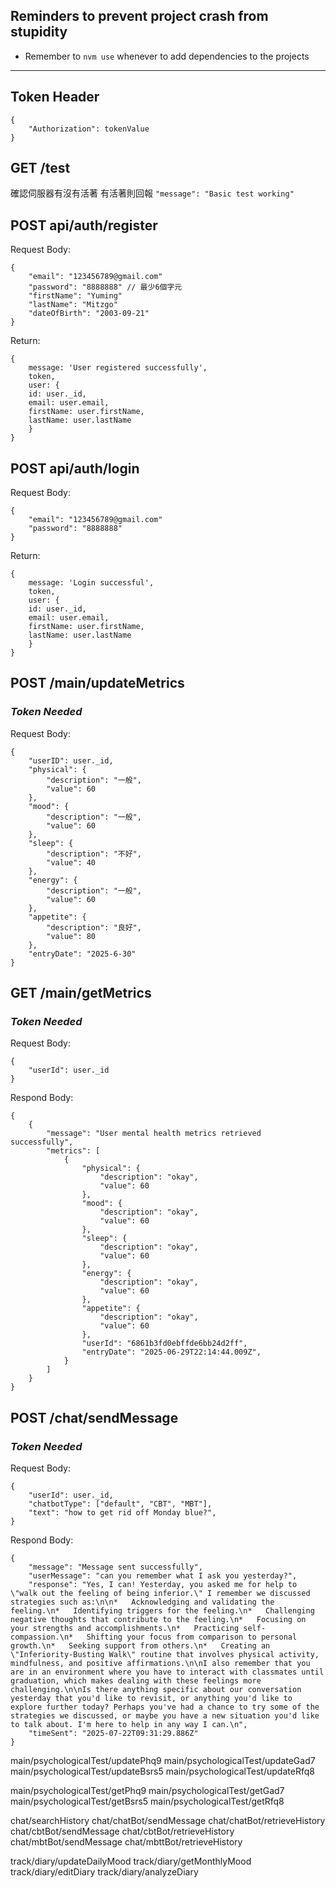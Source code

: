 ## Reminders to prevent project crash from stupidity
* Remember to `nvm use` whenever to add dependencies to the projects
---
## Token Header
```
{
    "Authorization": tokenValue
}
```
## GET /test
確認伺服器有沒有活著
有活著則回報 `"message": "Basic test working"`

## POST api/auth/register
Request Body:
```
{
    "email": "123456789@gmail.com"
    "password": "8888888" // 最少6個字元
    "firstName": "Yuming"
    "lastName": "Mitzgo"
    "dateOfBirth": "2003-09-21"
}
```
Return:
```
{
    message: 'User registered successfully',
    token,
    user: {
    id: user._id,
    email: user.email,
    firstName: user.firstName,
    lastName: user.lastName
    }
}
```

## POST api/auth/login
Request Body:
```
{
    "email": "123456789@gmail.com"
    "password": "8888888"
}
```
Return:
```
{
    message: 'Login successful',
    token,
    user: {
    id: user._id,
    email: user.email,
    firstName: user.firstName,
    lastName: user.lastName
    }
}
```

## POST /main/updateMetrics
### *Token Needed*
Request Body:
```
{
    "userID": user._id,
    "physical": {
        "description": "一般",
        "value": 60
    },
    "mood": {
        "description": "一般",
        "value": 60
    },
    "sleep": {
        "description": "不好",
        "value": 40
    },
    "energy": {
        "description": "一般",
        "value": 60
    },
    "appetite": {
        "description": "良好",
        "value": 80
    },
    "entryDate": "2025-6-30"
}
```

## GET /main/getMetrics
### *Token Needed*
Request Body:
```
{
    "userId": user._id
}
```
Respond Body:
```
{
    {
        "message": "User mental health metrics retrieved successfully",
        "metrics": [
            {
                "physical": {
                    "description": "okay",
                    "value": 60
                },
                "mood": {
                    "description": "okay",
                    "value": 60
                },
                "sleep": {
                    "description": "okay",
                    "value": 60
                },
                "energy": {
                    "description": "okay",
                    "value": 60
                },
                "appetite": {
                    "description": "okay",
                    "value": 60
                },
                "userId": "6861b3fd0ebffde6bb24d2ff",
                "entryDate": "2025-06-29T22:14:44.009Z",
            }
        ]
    }
}
```

## POST /chat/sendMessage
### *Token Needed*
Request Body:
```
{
    "userId": user._id,
    "chatbotType": ["default", "CBT", "MBT"],
    "text": "how to get rid off Monday blue?",
}
```
Respond Body:
```
{
    "message": "Message sent successfully",
    "userMessage": "can you remember what I ask you yesterday?",
    "response": "Yes, I can! Yesterday, you asked me for help to \"walk out the feeling of being inferior.\" I remember we discussed strategies such as:\n\n*   Acknowledging and validating the feeling.\n*   Identifying triggers for the feeling.\n*   Challenging negative thoughts that contribute to the feeling.\n*   Focusing on your strengths and accomplishments.\n*   Practicing self-compassion.\n*   Shifting your focus from comparison to personal growth.\n*   Seeking support from others.\n*   Creating an \"Inferiority-Busting Walk\" routine that involves physical activity, mindfulness, and positive affirmations.\n\nI also remember that you are in an environment where you have to interact with classmates until graduation, which makes dealing with these feelings more challenging.\n\nIs there anything specific about our conversation yesterday that you'd like to revisit, or anything you'd like to explore further today? Perhaps you've had a chance to try some of the strategies we discussed, or maybe you have a new situation you'd like to talk about. I'm here to help in any way I can.\n",
    "timeSent": "2025-07-22T09:31:29.886Z"
}
```
main/psychologicalTest/updatePhq9
main/psychologicalTest/updateGad7
main/psychologicalTest/updateBsrs5
main/psychologicalTest/updateRfq8

main/psychologicalTest/getPhq9
main/psychologicalTest/getGad7
main/psychologicalTest/getBsrs5
main/psychologicalTest/getRfq8

chat/searchHistory
chat/chatBot/sendMessage
chat/chatBot/retrieveHistory
chat/cbtBot/sendMessage
chat/cbtBot/retrieveHistory
chat/mbtBot/sendMessage
chat/mbttBot/retrieveHistory

track/diary/updateDailyMood
track/diary/getMonthlyMood
track/diary/editDiary
track/diary/analyzeDiary

